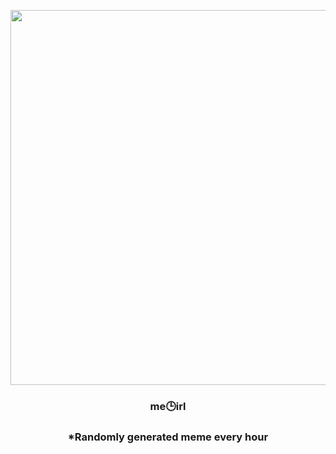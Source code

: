 <p align="center">
        <img src="https://i.redd.it/k4lkqj9o8wj91.jpg" width="600" height="600">
        </p>
        <h3 align="center">me🕒irl</h3>
        <h3 align="center">*Randomly generated meme every hour</h3>
    